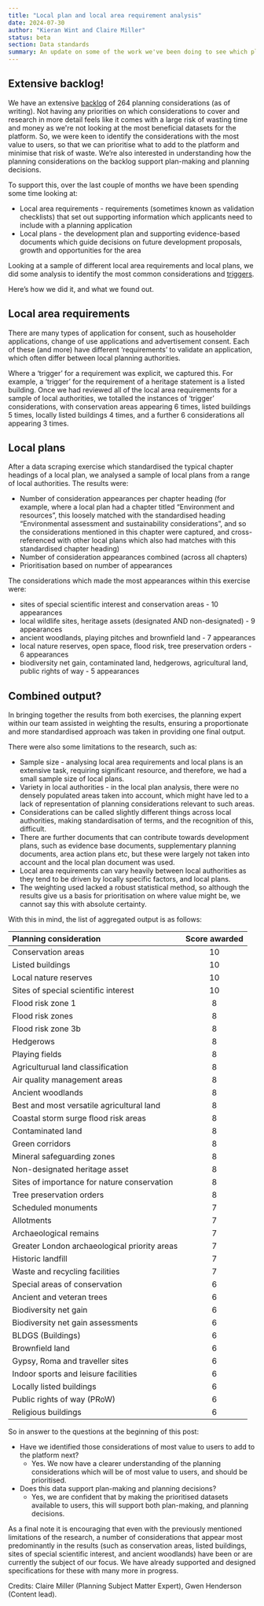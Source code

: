 ```yaml
---
title: "Local plan and local area requirement analysis"
date: 2024-07-30
author: "Kieran Wint and Claire Miller"
status: beta
section: Data standards
summary: An update on some of the work we've been doing to see which planning considerations might be of most value to users in the future.
---
```


## Extensive backlog!

We have an extensive [backlog](https://design.planning.data.gov.uk/planning-consideration/) of 264 planning considerations (as of writing). Not having any priorities on which considerations to cover and research in more detail feels like it comes with a large risk of wasting time and money as we're not looking at the most beneficial datasets for the platform. So, we were keen to identify the considerations with the most value to users, so that we can prioritise what to add to the platform and minimise that risk of waste. We’re also interested in understanding how the planning considerations on the backlog support plan-making and planning decisions.

To support this, over the last couple of months we have been spending some time looking at: 

- Local area requirements - requirements (sometimes known as validation checklists) that set out supporting information which applicants need to include with a planning application
- Local plans - the development plan and supporting evidence-based documents which guide decisions on future development proposals, growth and opportunities for the area

Looking at a sample of different local area requirements and local plans, we did some analysis to identify the most common considerations and [triggers](https://digital-land.github.io/blog-post/digging-into-local-area-requirements/).

Here’s how we did it, and what we found out.

## Local area requirements

There are many types of application for consent, such as householder applications, change of use applications and advertisement consent. Each of these (and more) have different ‘requirements’ to validate an application, which often differ between local planning authorities.

Where a ‘trigger’ for a requirement was explicit, we captured this. For example, a ‘trigger’ for the requirement of a heritage statement is a listed building. Once we had reviewed all of the local area requirements for a sample of local authorities, we totalled the instances of ‘trigger’ considerations, with conservation areas appearing 6 times, listed buildings 5 times, locally listed buildings 4 times, and a further 6 considerations all appearing 3 times.

## Local plans

After a data scraping exercise which standardised the typical chapter headings of a local plan, we analysed a sample of local plans from a range of local authorities. The results were:

- Number of consideration appearances per chapter heading (for example, where a local plan had a chapter titled “Environment and resources”, this loosely matched with the standardised heading “Environmental assessment and sustainability considerations”, and so the considerations mentioned in this chapter were captured, and cross-referenced with other local plans which also had matches with this standardised chapter heading)
- Number of consideration appearances combined (across all chapters)
- Prioritisation based on number of appearances

The considerations which made the most appearances within this exercise were:

- sites of special scientific interest and conservation areas - 10 appearances
- local wildlife sites, heritage assets (designated AND non-designated) - 9 appearances
- ancient woodlands, playing pitches and brownfield land - 7 appearances
- local nature reserves, open space, flood risk, tree preservation orders - 6 appearances
- biodiversity net gain, contaminated land, hedgerows, agricultural land, public rights of way - 5 appearances

## Combined output?

In bringing together the results from both exercises, the planning expert within our team assisted in  weighting the results, ensuring a proportionate and more standardised approach was taken in providing one final output. 

There were also some limitations to the research, such as:

- Sample size - analysing local area requirements and local plans is an extensive task, requiring significant resource, and therefore, we had a small sample size of local plans.
- Variety in local authorities - in the local plan analysis, there were no densely populated areas taken into account, which might have led to a lack of representation of planning considerations relevant to such areas.
- Considerations can be called slightly different things across local authorities, making standardisation of terms, and the recognition of this, difficult.
- There are further documents that can contribute towards development plans, such as evidence base documents, supplementary planning documents, area action plans etc, but these were largely not taken into account and the local plan document was used.
- Local area requirements can vary heavily between local authorities as they tend to be driven by locally specific factors, and local plans.
- The weighting used lacked a robust statistical method, so although the results give us a basis for prioritisation on where value might be, we cannot say this with absolute certainty.

With this in mind, the list of aggregated output is as follows:


| Planning consideration                         | Score awarded |
| :--------------------------------------------- | :-----------: |
| Conservation areas                             | 10            |
| Listed buildings                               | 10            |
| Local nature reserves                          | 10            |
| Sites of special scientific interest           | 10            |
| Flood risk zone 1                              | 8             |
| Flood risk zones                               | 8             |
| Flood risk zone 3b                             | 8             |
| Hedgerows                                      | 8             |
| Playing fields                                 | 8             |
| Agriculturual land classification              | 8             |
| Air quality management areas                   | 8             |
| Ancient woodlands                              | 8             |
| Best and most versatile agricultural land      | 8             |
| Coastal storm surge flood risk areas           | 8             |
| Contaminated land                              | 8             |
| Green corridors                                | 8             |
| Mineral safeguarding zones                     | 8             |
| Non-designated heritage asset                  | 8             |
| Sites of importance for nature conservation    | 8             |
| Tree preservation orders                       | 8             |
| Scheduled monuments                            | 7             |
| Allotments                                     | 7             |
| Archaeological remains                         | 7             |
| Greater London archaeological priority areas   | 7             |
| Historic landfill                              | 7             |
| Waste and recycling facilities                 | 7             |
| Special areas of conservation                  | 6             |
| Ancient and veteran trees                      | 6             |
| Biodiversity net gain                          | 6             |
| Biodiversity net gain assessments              | 6             |
| BLDGS (Buildings)                              | 6             |
| Brownfield land                                | 6             |
| Gypsy, Roma and traveller sites                | 6             |
| Indoor sports and leisure facilities           | 6             |
| Locally listed buildings                       | 6             |
| Public rights of way (PRoW)                    | 6             |
| Religious buildings                            | 6             |


So in answer to the questions at the beginning of this post:

- Have we identified those considerations of most value to users to add to the platform next?
  * Yes. We now have a clearer understanding of the planning considerations which will be of most value to users, and should be prioritised.
- Does this data support plan-making and planning decisions?
  * Yes, we are confident that by making the prioritised datasets available to users, this will support both plan-making, and planning decisions.
 
As a final note it is encouraging that even with the previously mentioned limitations of the research, a number of considerations that appear most predominantly in the results (such as conservation areas, listed buildings, sites of special scientific interest, and ancient woodlands) have been or are currently the subject of our focus. We have already supported and designed specifications for these with many more in progress.


Credits: Claire Miller (Planning Subject Matter Expert), Gwen Henderson (Content lead).

